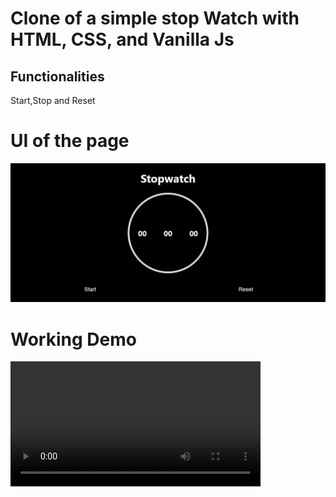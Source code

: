 <h1>Clone of a simple stop Watch with HTML, CSS, and Vanilla Js</h1>
<h2>Functionalities</h2>
<p>Start,Stop and Reset </p>
<h1>UI of the page</h1>
<img src="ui.png" alt="">
<h1>Working Demo</h1>
<video  width="400" controls>
  <source src="" type="video/mp4">
  <source src="mov_bbb.ogg" type="video/ogg">
  Your browser does not support HTML video.
</video>
